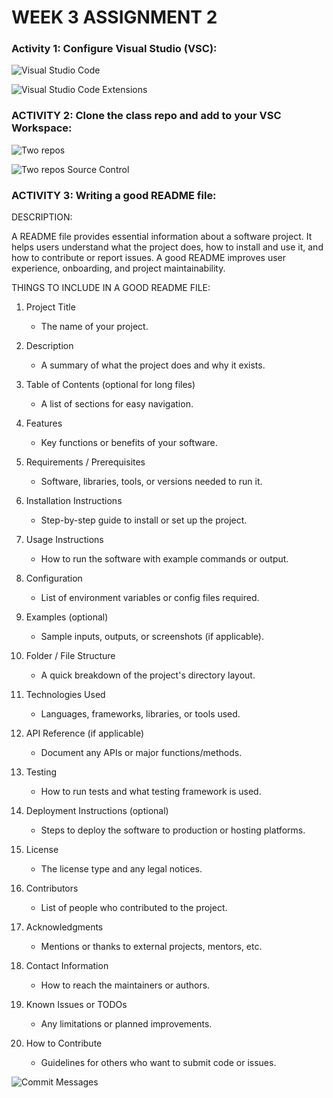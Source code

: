 # WEEK 3 ASSIGNMENT 2

### Activity 1: Configure Visual Studio (VSC):

![Visual Studio Code](./files/activity1_vsc.jpg)

![Visual Studio Code Extensions](./files/activity1_ext.jpg)

### ACTIVITY 2: Clone the class repo and add to your VSC Workspace:

![Two repos](./files/activity2_2repos.jpg)

![Two repos Source Control](./files/activity2_2repos_sc.jpg)

### ACTIVITY 3: Writing a good README file:


DESCRIPTION:

A README file provides essential information about a software project. 
It helps users understand what the project does, how to install and use it, 
and how to contribute or report issues. A good README improves user experience, 
onboarding, and project maintainability.

THINGS TO INCLUDE IN A GOOD README FILE:


1. Project Title
   - The name of your project.

2. Description
   - A summary of what the project does and why it exists.

3. Table of Contents (optional for long files)
   - A list of sections for easy navigation.

4. Features
   - Key functions or benefits of your software.

5. Requirements / Prerequisites
   - Software, libraries, tools, or versions needed to run it.

6. Installation Instructions
   - Step-by-step guide to install or set up the project.

7. Usage Instructions
   - How to run the software with example commands or output.

8. Configuration
   - List of environment variables or config files required.

9. Examples (optional)
   - Sample inputs, outputs, or screenshots (if applicable).

10. Folder / File Structure
    - A quick breakdown of the project's directory layout.

11. Technologies Used
    - Languages, frameworks, libraries, or tools used.

12. API Reference (if applicable)
    - Document any APIs or major functions/methods.

13. Testing
    - How to run tests and what testing framework is used.

14. Deployment Instructions (optional)
    - Steps to deploy the software to production or hosting platforms.

15. License
    - The license type and any legal notices.

16. Contributors
    - List of people who contributed to the project.

17. Acknowledgments
    - Mentions or thanks to external projects, mentors, etc.

18. Contact Information
    - How to reach the maintainers or authors.

19. Known Issues or TODOs
    - Any limitations or planned improvements.

20. How to Contribute
    - Guidelines for others who want to submit code or issues.



![Commit Messages](./files/activity3_cm.jpg)



